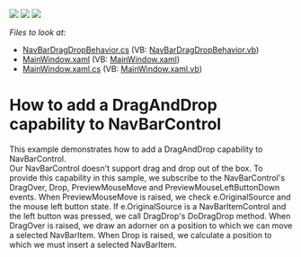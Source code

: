 <!-- default badges list -->
![](https://img.shields.io/endpoint?url=https://codecentral.devexpress.com/api/v1/VersionRange/128654546/22.2.2%2B)
[![](https://img.shields.io/badge/Open_in_DevExpress_Support_Center-FF7200?style=flat-square&logo=DevExpress&logoColor=white)](https://supportcenter.devexpress.com/ticket/details/T164276)
[![](https://img.shields.io/badge/📖_How_to_use_DevExpress_Examples-e9f6fc?style=flat-square)](https://docs.devexpress.com/GeneralInformation/403183)
<!-- default badges end -->
<!-- default file list -->
*Files to look at*:

* [NavBarDragDropBehavior.cs](./CS/NavBarDragDropExample/Behavior/NavBarDragDropBehavior.cs) (VB: [NavBarDragDropBehavior.vb](./VB/NavBarDragDropExample/Behavior/NavBarDragDropBehavior.vb))
* [MainWindow.xaml](./CS/NavBarDragDropExample/MainWindow.xaml) (VB: [MainWindow.xaml](./VB/NavBarDragDropExample/MainWindow.xaml))
* [MainWindow.xaml.cs](./CS/NavBarDragDropExample/MainWindow.xaml.cs) (VB: [MainWindow.xaml.vb](./VB/NavBarDragDropExample/MainWindow.xaml.vb))
<!-- default file list end -->
# How to add a DragAndDrop capability to NavBarControl


This example demonstrates how to add a DragAndDrop capability to NavBarControl.<br />Our NavBarControl doesn't support drag and drop out of the box. To provide this capability in this sample, we subscribe to the NavBarControl's DragOver, Drop, PreviewMouseMove and PreviewMouseLeftButtonDown events. When PreviewMouseMove is raised, we check e.OriginalSource and the mouse left button state. If e.OriginalSource is a NavBarItemControl and the left button was pressed, we call DragDrop's DoDragDrop method. When DragOver is raised, we draw an adorner on a position to which we can move a selected NavBarItem. When Drop is raised, we calculate a position to which we must insert a selected NavBarItem.

<br/>


